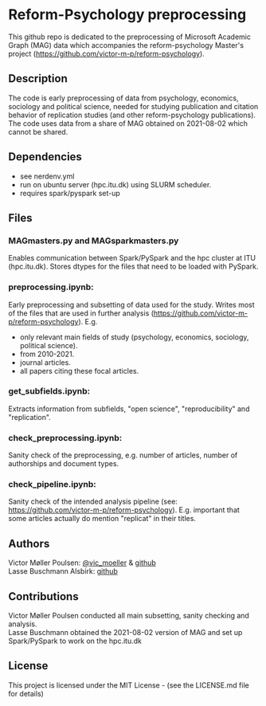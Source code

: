 # Reform-Psychology preprocessing 

This github repo is dedicated to the preprocessing of Microsoft Academic Graph (MAG) data
which accompanies the reform-psychology Master's project (https://github.com/victor-m-p/reform-psychology). 

## Description

The code is early preprocessing of data from psychology, economics, sociology and political science,
needed for studying publication and citation behavior of replication studies (and other reform-psychology publications).
The code uses data from a share of MAG obtained on 2021-08-02 which cannot be shared.  

## Dependencies

* see nerdenv.yml
* run on ubuntu server (hpc.itu.dk) using SLURM scheduler. 
* requires spark/pyspark set-up

## Files

### MAGmasters.py and MAGsparkmasters.py
Enables communication between Spark/PySpark and the hpc cluster at ITU (hpc.itu.dk).
Stores dtypes for the files that need to be loaded with PySpark. 

### preprocessing.ipynb: 
Early preprocessing and subsetting of data used for the study.
Writes most of the files that are used in further analysis (https://github.com/victor-m-p/reform-psychology). 
E.g. 
* only relevant main fields of study (psychology, economics, sociology, political science). 
* from 2010-2021.
* journal articles. 
* all papers citing these focal articles.

### get_subfields.ipynb: 
Extracts information from subfields, "open science", "reproducibility" and "replication".

### check_preprocessing.ipynb:
Sanity check of the preprocessing, e.g. number of articles, number of authorships and document types. 

### check_pipeline.ipynb: 
Sanity check of the intended analysis pipeline (see: https://github.com/victor-m-p/reform-psychology).
E.g. important that some articles actually do mention "replicat" in their titles. 

## Authors

Victor Møller Poulsen: [@vic_moeller](https://github.com/victor-m-p) & [github](https://github.com/victor-m-p) <br/>
Lasse Buschmann Alsbirk: [github](https://github.com/buschbirk)

## Contributions

Victor Møller Poulsen conducted all main subsetting, sanity checking and analysis. <br/> 
Lasse Buschmann obtained the 2021-08-02 version of MAG and set up Spark/PySpark to work on the hpc.itu.dk

## License 

This project is licensed under the MIT License - (see the LICENSE.md file for details)


